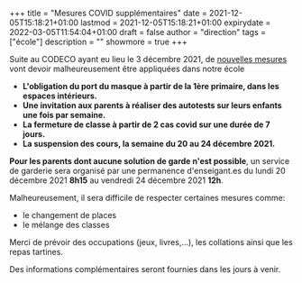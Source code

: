 +++
title       = "Mesures COVID supplémentaires"
date        = 2021-12-05T15:18:21+01:00
lastmod     = 2021-12-05T15:18:21+01:00
expirydate  = 2022-03-05T11:54:04+01:00
draft       = false
author      = "direction"
tags        = ["école"]
description = ""
showmore    = true
+++

Suite au CODECO ayant eu lieu le 3 décembre 2021, de [nouvelles mesures](http://www.enseignement.be/index.php?page=26823&do_id=8631) vont devoir malheureusement être appliquées dans notre école<!--more-->

* **L'obligation du port du masque à partir de la 1ère primaire, dans les espaces intérieurs.**
* **Une invitation aux parents à réaliser des autotests sur leurs enfants une fois par semaine.**
* **La fermeture de classe à partir de 2 cas covid sur une durée de 7 jours.**
* **La suspension des cours, la semaine du 20 au 24 décembre 2021.**

**Pour les parents dont aucune solution de garde n'est possible**, un service de garderie sera organisé par une permanence d'enseigant.es du lundi 20 décembre 2021 **8h15** au vendredi 24 décembre 2021 **12h**.

Malheureusement, il sera difficile de respecter certaines mesures comme:

* le changement de places
* le mélange des classes

Merci de prévoir des occupations (jeux, livres,...), les collations ainsi que les repas tartines.

Des informations complémentaires seront fournies dans les jours à venir.
